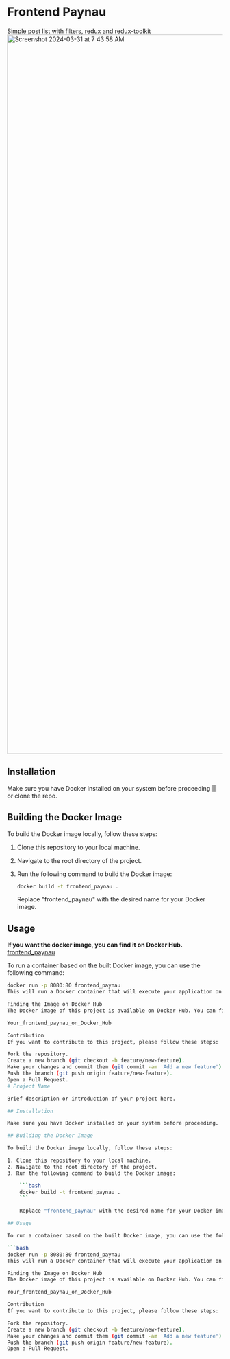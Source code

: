 # Frontend Paynau

Simple post list with filters, redux and redux-toolkit
<img width="1675" alt="Screenshot 2024-03-31 at 7 43 58 AM" src="https://github.com/menendezluis/frontend_paynau/assets/76136932/63d6a66e-1c0a-4dd3-8932-68db4404df32">


## Installation

Make sure you have Docker installed on your system before proceeding || or clone the repo.

## Building the Docker Image

To build the Docker image locally, follow these steps:

1. Clone this repository to your local machine.
2. Navigate to the root directory of the project.
3. Run the following command to build the Docker image:

   ```bash
   docker build -t frontend_paynau .
   ```

   Replace "frontend_paynau" with the desired name for your Docker image.

## Usage

**If you want the docker image, you can find it on Docker Hub.**
[frontend_paynau](https://hub.docker.com/repository/docker/luismenendezdev/frontend_paynau/general)

To run a container based on the built Docker image, you can use the following command:

````bash
docker run -p 8080:80 frontend_paynau
This will run a Docker container that will execute your application on port 8080 of the local host. You can change the port number if desired.

Finding the Image on Docker Hub
The Docker image of this project is available on Docker Hub. You can find it at the following link:

Your_frontend_paynau_on_Docker_Hub

Contribution
If you want to contribute to this project, please follow these steps:

Fork the repository.
Create a new branch (git checkout -b feature/new-feature).
Make your changes and commit them (git commit -am 'Add a new feature').
Push the branch (git push origin feature/new-feature).
Open a Pull Request.
# Project Name

Brief description or introduction of your project here.

## Installation

Make sure you have Docker installed on your system before proceeding.

## Building the Docker Image

To build the Docker image locally, follow these steps:

1. Clone this repository to your local machine.
2. Navigate to the root directory of the project.
3. Run the following command to build the Docker image:

    ```bash
    docker build -t frontend_paynau .
    ```

    Replace "frontend_paynau" with the desired name for your Docker image.

## Usage

To run a container based on the built Docker image, you can use the following command:

```bash
docker run -p 8080:80 frontend_paynau
This will run a Docker container that will execute your application on port 8080 of the local host. You can change the port number if desired.

Finding the Image on Docker Hub
The Docker image of this project is available on Docker Hub. You can find it at the following link:

Your_frontend_paynau_on_Docker_Hub

Contribution
If you want to contribute to this project, please follow these steps:

Fork the repository.
Create a new branch (git checkout -b feature/new-feature).
Make your changes and commit them (git commit -am 'Add a new feature').
Push the branch (git push origin feature/new-feature).
Open a Pull Request.
````
